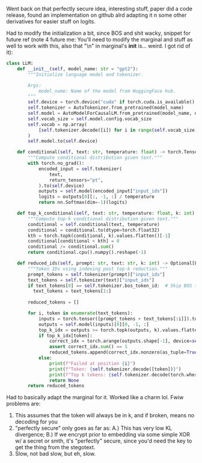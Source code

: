 Went back on that perfectly secure idea, interesting stuff, paper did a code release, found an implementation on github alrd adapting it n some other derivatives for easier stuff on logits. 

Had to modify the initialization a bit, since BOS and shit wacky, snippet for future ref (note 4 future me: You'll need to modify the marginal and stuff as well to work with this, also that "\n" in marginal's __init__ is... weird. I got rid of it):
```python
class LLM:
    def __init__(self, model_name: str = "gpt2"):
        """Initialize language model and tokenizer.

        Args:
            model_name: Name of the model from HuggingFace hub.
        """
        self.device = torch.device("cuda" if torch.cuda.is_available() else "cpu")
        self.tokenizer = AutoTokenizer.from_pretrained(model_name)
        self.model = AutoModelForCausalLM.from_pretrained(model_name, device_map=self.device)
        self.vocab_size = self.model.config.vocab_size
        self.vocab = np.array(
            [self.tokenizer.decode([i]) for i in range(self.vocab_size)]
        )
        self.model.to(self.device)

    def conditional(self, text: str, temperature: float) -> torch.Tensor:
        """Compute conditional distribution given text."""
        with torch.no_grad():
            encoded_input = self.tokenizer(
                text,
                return_tensors="pt",
            ).to(self.device)
            outputs = self.model(encoded_input["input_ids"])
            logits = outputs[0][:, -1, :] / temperature
            return nn.Softmax(dim=-1)(logits)

    def top_k_conditional(self, text: str, temperature: float, k: int) -> np.ndarray:
        """Compute top-k conditional distribution given text."""
        conditional = self.conditional(text, temperature)
        conditional = conditional.to(dtype=torch.float32)
        kth = torch.topk(conditional, k).values.flatten()[-1]
        conditional[conditional < kth] = 0
        conditional /= conditional.sum()
        return conditional.cpu().numpy().reshape(-1)

    def reduced_ids(self, prompt: str, text: str, k: int) -> Optional[List[int]]:
        """Token IDs using indexing post top-k reduction."""
        prompt_tokens = self.tokenizer(prompt)["input_ids"]
        text_tokens = self.tokenizer(text)["input_ids"]
        if text_tokens[0] == self.tokenizer.bos_token_id:  # Skip BOS token
          text_tokens = text_tokens[1:]
        
        reduced_tokens = []

        for i, token in enumerate(text_tokens):
            inputs = torch.tensor([prompt_tokens + text_tokens[:i]]).to(self.device)
            outputs = self.model(inputs)[0][0, -1, :]
            top_k_idx = outputs >= torch.topk(outputs, k).values.flatten()[-1]
            if top_k_idx[token]:
                correct_idx = torch.arange(outputs.shape[-1], device=self.device)[top_k_idx] == token
                assert correct_idx.sum() == 1
                reduced_tokens.append(correct_idx.nonzero(as_tuple=True)[0].item())
            else:
                print(f"Failed at position {i}")
                print(f"Token: {self.tokenizer.decode([token])}")
                print(f"Top k tokens: {self.tokenizer.decode(torch.where(top_k_idx)[0].tolist())}")
                return None
        return reduced_tokens
```

Had to basically adapt the marginal for it. Worked like a charm lol. Fwiw problems are:
1. This assumes that the token will always be in k, and if broken, means no decoding for you
2. "perfectly secure" only goes as far as: A.) This has very low KL divergence; B.) If we encrypt prior to embedding via some simple XOR w/ a secret or smth, it's "perfectly" secure, since you'd need the key to get the thing from the stegotext.
3. Slow, not bad slow, but eh, slow.


